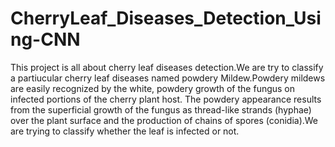 # CherryLeaf_Diseases_Detection_Using-CNN
This project is all about cherry leaf diseases detection.We are try to classify a partiucular cherry leaf diseases named powdery Mildew.Powdery mildews are easily recognized by the white, powdery growth of the fungus on infected portions of the cherry plant host. The powdery appearance results from the superficial growth of the fungus as thread-like strands (hyphae) over the plant surface and the production of chains of spores (conidia).We are trying to classify whether the leaf is infected or not.












